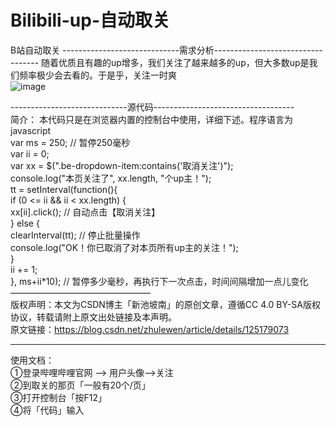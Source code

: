 # Bilibili-up-自动取关
B站自动取关
-----------------------------需求分析----------------------------------
随着优质且有趣的up增多，我们关注了越来越多的up，但大多数up是我们频率极少会去看的。于是乎，关注一时爽  
![image](https://user-images.githubusercontent.com/100819839/224519518-f7fb00a6-f384-4ef1-b1e6-b8cb56bd6913.png)  
    
  
-----------------------------源代码-----------------------------------  <br>
简介：
本代码只是在浏览器内置的控制台中使用，详细下述。程序语言为javascript  <br>
var ms = 250; // 暂停250毫秒  <br>
var ii = 0;  <br>
var xx = $(".be-dropdown-item:contains('取消关注')");  <br>
console.log("本页关注了", xx.length, "个up主！");  <br>
tt = setInterval(function(){  <br>
  if (0 <= ii && ii < xx.length) {  <br>
    xx[ii].click(); // 自动点击【取消关注】  <br>
  } else {  <br>
    clearInterval(tt); // 停止批量操作  <br>
    console.log("OK！你已取消了对本页所有up主的关注！");  <br>
  }  <br>
  ii += 1;  <br>
}, ms+ii*10); // 暂停多少毫秒，再执行下一次点击，时间间隔增加一点儿变化  <br>
————————————————  <br>
版权声明：本文为CSDN博主「新池坡南」的原创文章，遵循CC 4.0 BY-SA版权协议，转载请附上原文出处链接及本声明。  <br>
原文链接：https://blog.csdn.net/zhulewen/article/details/125179073  <br>

________________
使用文档：  <br>
	①登录哔哩哔哩官网 --> 用户头像-->关注  <br>
		②到取关的那页「一般有20个/页」  <br>
			③打开控制台「按F12」  <br>
				④将「代码」输入  <br>
